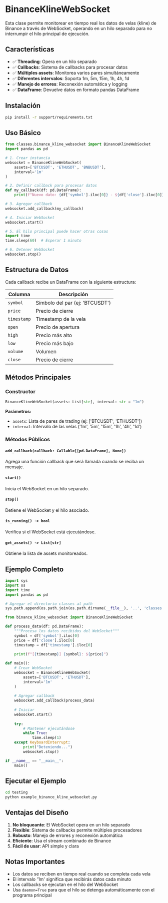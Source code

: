# BinanceKlineWebSocket

Esta clase permite monitorear en tiempo real los datos de velas (kline) de Binance a través de WebSocket, operando en un hilo separado para no interrumpir el hilo principal de ejecución.

## Características

- ✅ **Threading**: Opera en un hilo separado
- ✅ **Callbacks**: Sistema de callbacks para procesar datos
- ✅ **Múltiples assets**: Monitorea varios pares simultáneamente
- ✅ **Diferentes intervalos**: Soporta 1m, 5m, 15m, 1h, 4h, 1d
- ✅ **Manejo de errores**: Reconexión automática y logging
- ✅ **DataFrame**: Devuelve datos en formato pandas DataFrame

## Instalación

```bash
pip install -r support/requirements.txt
```

## Uso Básico

```python
from classes.binance_kline_websocket import BinanceKlineWebSocket
import pandas as pd

# 1. Crear instancia
websocket = BinanceKlineWebSocket(
    assets=['BTCUSDT', 'ETHUSDT', 'BNBUSDT'],
    interval='1m'
)

# 2. Definir callback para procesar datos
def my_callback(df: pd.DataFrame):
    print(f"Nuevo dato: {df['symbol'].iloc[0]} - ${df['close'].iloc[0]}")

# 3. Agregar callback
websocket.add_callback(my_callback)

# 4. Iniciar WebSocket
websocket.start()

# 5. El hilo principal puede hacer otras cosas
import time
time.sleep(60)  # Esperar 1 minuto

# 6. Detener WebSocket
websocket.stop()
```

## Estructura de Datos

Cada callback recibe un DataFrame con la siguiente estructura:

| Columna | Descripción |
|---------|-------------|
| `symbol` | Símbolo del par (ej: 'BTCUSDT') |
| `price` | Precio de cierre |
| `timestamp` | Timestamp de la vela |
| `open` | Precio de apertura |
| `high` | Precio más alto |
| `low` | Precio más bajo |
| `volume` | Volumen |
| `close` | Precio de cierre |

## Métodos Principales

### Constructor
```python
BinanceKlineWebSocket(assets: List[str], interval: str = "1m")
```

**Parámetros:**
- `assets`: Lista de pares de trading (ej: ['BTCUSDT', 'ETHUSDT'])
- `interval`: Intervalo de las velas ('1m', '5m', '15m', '1h', '4h', '1d')

### Métodos Públicos

#### `add_callback(callback: Callable[[pd.DataFrame], None])`
Agrega una función callback que será llamada cuando se reciba un mensaje.

#### `start()`
Inicia el WebSocket en un hilo separado.

#### `stop()`
Detiene el WebSocket y el hilo asociado.

#### `is_running() -> bool`
Verifica si el WebSocket está ejecutándose.

#### `get_assets() -> List[str]`
Obtiene la lista de assets monitoreados.

## Ejemplo Completo

```python
import sys
import os
import time
import pandas as pd

# Agregar el directorio classes al path
sys.path.append(os.path.join(os.path.dirname(__file__), '..', 'classes'))

from binance_kline_websocket import BinanceKlineWebSocket

def process_data(df: pd.DataFrame):
    """Procesa los datos recibidos del WebSocket"""
    symbol = df['symbol'].iloc[0]
    price = df['close'].iloc[0]
    timestamp = df['timestamp'].iloc[0]
    
    print(f"[{timestamp}] {symbol}: ${price}")

def main():
    # Crear WebSocket
    websocket = BinanceKlineWebSocket(
        assets=['BTCUSDT', 'ETHUSDT'],
        interval='1m'
    )
    
    # Agregar callback
    websocket.add_callback(process_data)
    
    # Iniciar
    websocket.start()
    
    try:
        # Mantener ejecutándose
        while True:
            time.sleep(1)
    except KeyboardInterrupt:
        print("Deteniendo...")
        websocket.stop()

if __name__ == "__main__":
    main()
```

## Ejecutar el Ejemplo

```bash
cd testing
python example_binance_kline_websocket.py
```

## Ventajas del Diseño

1. **No bloqueante**: El WebSocket opera en un hilo separado
2. **Flexible**: Sistema de callbacks permite múltiples procesadores
3. **Robusto**: Manejo de errores y reconexión automática
4. **Eficiente**: Usa el stream combinado de Binance
5. **Fácil de usar**: API simple y clara

## Notas Importantes

- Los datos se reciben en tiempo real cuando se completa cada vela
- El intervalo '1m' significa que recibirás datos cada minuto
- Los callbacks se ejecutan en el hilo del WebSocket
- Usa `daemon=True` para que el hilo se detenga automáticamente con el programa principal 